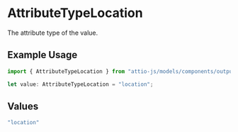 # AttributeTypeLocation

The attribute type of the value.

## Example Usage

```typescript
import { AttributeTypeLocation } from "attio-js/models/components/outputvalue.js";

let value: AttributeTypeLocation = "location";
```

## Values

```typescript
"location"
```